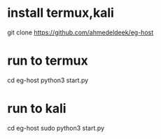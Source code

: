 # install termux,kali
git clone https://github.com/ahmedeldeek/eg-host
# run to termux
cd eg-host
python3 start.py
# run to kali
cd eg-host
sudo python3 start.py
